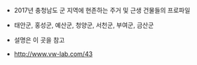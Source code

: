 - 2017년 충청남도 군 지역에 현존하는 주거 및 근생 건물들의 프로파일
- 태안군, 홍성군, 예산군, 청양군, 서천군, 부여군, 금산군

- 설명은 이 곳을 참고
- http://www.vw-lab.com/43